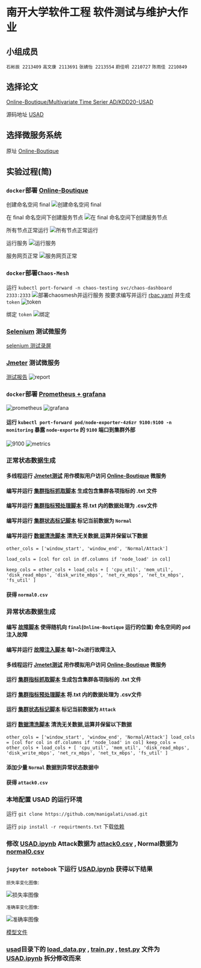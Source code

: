 # 南开大学软件工程 软件测试与维护大作业
## 小组成员
 `石彬辰 2213409`
 `高文康 2113691`
 `张婧怡 2213554`
 `蔚佳明 2210727`
 `陈雨佳 2210849`
## 选择论文 
[Online-Boutique/Multivariate Time Serier AD/KDD20-USAD](./docs/KDD20-USAD.pdf)

源码地址 [USAD](https://github.com/manigalati/usad)
## 选择微服务系统 
原址  [Online-Boutique ](https://github.com/JoinFyc/Online-Boutique)
## 实验过程(简)
### `docker`部署 [Online-Boutique](./Online-Boutique/)

创建命名空间 final
![创建命名空间 `final`](./docs/assets/img1.png)

在 final 命名空间下创建服务节点
![在 final 命名空间下创建服务节点](./docs/assets/img2.png)

所有节点正常运行
![所有节点正常运行](./docs/assets/img3.png)

运行服务
![运行服务](./docs/assets/img4.png)

服务网页正常
![服务网页正常](./docs/assets/img5.png)
### `docker`部署`Chaos-Mesh`

运行 `kubectl port-forward -n chaos-testing svc/chaos-dashboard 2333:2333`
![部署chaosmesh并运行服务](./docs/assets/img6.png)
按要求编写并运行 [rbac.yaml](./chaosMesh/rbac.yaml) 并生成 `token`
![token](./docs/assets/img7.png)

绑定 `token`
![绑定](./docs/assets/img8.png)
### [Selenium](./Online-Boutique_test/selenium_test.py) 测试微服务
[selenium 测试录屏](./docs/assets/Selenium_test.mp4)
### [Jmeter](./Online-Boutique_test/test.jmx) 测试微服务
[测试报告](./Online-Boutique_test/report-output/index.html)
![report](./docs/assets/img13.png)
### `docker`部署 [Prometheus + grafana](./manifests-monitoring/)
![prometheus](./docs/assets/img14.png)
![grafana](./docs/assets/img15.png)
#### 运行 `kubectl port-forward pod/node-exporter-4z6zr 9100:9100 -n monitoring` 暴露 `node-exporte` 的 `9100` 端口到集群外部
![9100](./docs/assets/img16.png)
![metrics](./docs/assets/img17.png)

### 正常状态数据生成
#### 多线程运行 [Jmetet测试](./Online-Boutique_test/test.jmx) 用作模拟用户访问 [Online-Boutique](./Online-Boutique/) 微服务
#### 编写并运行 [集群指标抓取脚本](./data/prometheus_log.py) 生成包含集群各项指标的 .txt 文件
#### 编写并运行 [集群指标预处理脚本](./data/data_csv_1.py) 将.txt 内的数据处理为 .csv文件
#### 编写并运行 [集群状态标记脚本](./data/data_label_2.py) 标记当前数据为 `Normal`
#### 编写并运行 [数据清洗脚本](./data/data_clean_3.py) 清洗无关数据,运算并保留以下数据

`other_cols = ['window_start', 'window_end', 'Normal/Attack']`

`load_cols = [col for col in df.columns if 'node_load' in col]`

`keep_cols = other_cols + load_cols + [
    'cpu_util', 'mem_util',
    'disk_read_mbps', 'disk_write_mbps',
    'net_rx_mbps', 'net_tx_mbps',
    'fs_util'
]`

#### 获得 `normal0.csv`
### 异常状态数据生成
#### 编写 [故障脚本](./chaosMesh/pod-kill.yaml) 使得随机向 `final`(`Online-Boutique` 运行的位置) 命名空间的 `pod` 注入故障
#### 编写并运行 [故障注入脚本](./chaosMesh/pod_kill.py) 每1~2s进行故障注入
#### 多线程运行 [Jmetet测试](./Online-Boutique_test/test.jmx) 用作模拟用户访问 [Online-Boutique](./Online-Boutique/) 微服务
#### 运行 [集群指标抓取脚本](./data/prometheus_log.py) 生成包含集群各项指标的 .txt 文件
#### 运行 [集群指标预处理脚本](./data/data_csv_1.py) 将.txt 内的数据处理为 .csv文件
#### 运行 [集群状态标记脚本](./data/data_label_2.py) 标记当前数据为 `Attack`
#### 运行 [数据清洗脚本](./data/data_clean_3.py) 清洗无关数据,运算并保留以下数据
`
other_cols = ['window_start', 'window_end', 'Normal/Attack']
load_cols = [col for col in df.columns if 'node_load' in col]
keep_cols = other_cols + load_cols + [
    'cpu_util', 'mem_util',
    'disk_read_mbps', 'disk_write_mbps',
    'net_rx_mbps', 'net_tx_mbps',
    'fs_util'
]
`
#### 添加少量 `Normal` 数据到异常状态数据中
#### 获得 `attack0.csv`
### 本地配置 USAD 的运行环境
运行 `git clone https://github.com/manigalati/usad.git`

运行 `pip install -r requirtments.txt` 下载[依赖](requirements.txt)

### 修改 [USAD.ipynb](./usad/USAD.ipynb) Attack数据为 [attack0.csv](./usad/input/attack0.csv) , Normal数据为 [normal0.csv](./usad/input/normal0.csv)
### `jupyter notebook` 下运行 [USAD.ipynb](./usad/USAD.ipynb) 获得以下结果

`损失率变化图像`:

![损失率图像](./usad/result_train.png)

`准确率变化图像`:

![准确率图像](./usad/result_test.png)

[模型文件](./usad/model.pth)
### [usad](./usad/)目录下的 [load_data.py](./usad/load_data.py) , [train.py](./usad/train.py) , [test.py](./usad/test.py) 文件为 [USAD.ipynb](./usad/USAD.ipynb) 拆分修改而来




